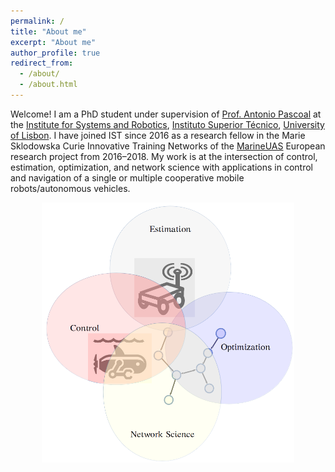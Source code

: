 ```yaml
---
permalink: /
title: "About me"
excerpt: "About me"
author_profile: true
redirect_from: 
  - /about/
  - /about.html
---
```


Welcome! I am a PhD student under supervision of [Prof. Antonio Pascoal](https://welcome.isr.tecnico.ulisboa.pt/author/antoniomanueldossantos/) at the [Institute for Systems and Robotics](https://welcome.isr.tecnico.ulisboa.pt/), [Instituto Superior Técnico](https://tecnico.ulisboa.pt/en/), [University of Lisbon](https://www.ulisboa.pt/en). I have joined IST since 2016 as a research fellow in the Marie Sklodowska Curie Innovative Training Networks of the [MarineUAS](http://www.marineuas.eu/) European research project from 2016–2018. My work is at the intersection of control, estimation, optimization, and network science with applications in control and navigation of a single or multiple cooperative mobile robots/autonomous vehicles. 

<img src="/images/researcharea.png" width="80%" style="display: block; margin: auto;" />

